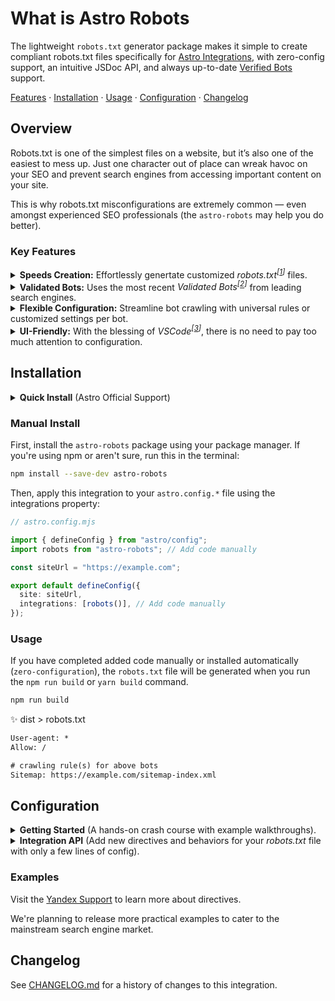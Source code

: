 # What is Astro Robots

The lightweight `robots.txt` generator package makes it simple to create compliant robots.txt files specifically for [Astro Integrations](https://astro.build/integrations/), with zero-config support, an intuitive JSDoc API, and always up-to-date [Verified Bots](https://radar.cloudflare.com/traffic/verified-bots) support.

[Features](#features) · [Installation](#installation) · [Usage](#usage) · [Configuration](#configuration) · [Changelog](/CHANGELOG.md)

## Overview

Robots.txt is one of the simplest files on a website, but it’s also one of the easiest to mess up. Just one character out of place can wreak havoc on your SEO and prevent search engines from accessing important content on your site.

This is why robots.txt misconfigurations are extremely common — even amongst experienced SEO professionals (the `astro-robots` may help you do better).

### Key Features

<details>
<summary><strong>Speeds Creation:</strong> Effortlessly genertate customized <i>robots.txt<sup>[<a href="https://www.rfc-editor.org/rfc/rfc9309.html" target="_blank">1</a>]</sup></i> files.</summary>
<br>

With just one click, our robot.txt generator allows you to easily create optimized and customized robots.txt files for your website.

- Easily generate optimized custom robots.txt files with one click.
- Conveniently manage bot access rules without coding.
- Supports setting crawling delay, allowing/blocking specified bots, etc.
- The generated files follow the latest standards and can be correctly parsed by
- Smart automation to get optimized robots.txt without the hassle and guesswork

<br>
</details>

<details>
<summary><strong>Validated Bots:</strong> Uses the most recent <i>Validated Bots<sup>[<a href="https://radar.cloudflare.com/traffic/verified-bots" target="_blank">2</a>]</sup></i> from leading search engines.</summary>
<br>

Stay ahead of the curve with the most up-to-date verified bot user-agents from search leaders like Google, Bing, Yahoo, Yandex, and Baidu.

- Uses latest verified bot user-agents from major search engines.
- Integrates real-world bot data to optimize for emerging bots.
- Evolving lists that auto-update as the market changes.
- Saves time from manually tracking user-agent changes.

<br>
</details>

<details>
<summary><strong>Flexible Configuration:</strong> Streamline bot crawling with universal rules or customized settings per bot.</summary>
<br>

- Allows unified rule application OR customization per bot for flexibility
- Package handles enforcement of either unified or individualized rules
- Time-saving standardization is available but customization is also supported
- Full control whether through common or customized crawling rules

<br>
</details>

<details>
<summary><strong>UI-Friendly:</strong> With the blessing of <i>VSCode<sup>[<a href="https://code.visualstudio.com/" target="_blank">3</a>]</sup></i>, there is no need to pay too much attention to configuration.</summary>
<br>

- VSCode integration means complex configs aren't required
- Streamlines process so users can concentrate on building

> For localization support, it is recommended that you install _Commment Translate<sup>[[3.1](#https://marketplace.visualstudio.com/items?itemName=intellsmi.comment-translate)]</sup>_ for a better experience.

<br>
</details>

## Installation

<details>
<summary><strong>Quick Install</strong> (Astro Official Support)</summary><br>

Install the `astro-robots` package into any Astro project using your preferred package manager:

```sh
# Using NPM
$ npx astro add astro-robots

# Using Yarn
$ yarn astro add astro-robots

# Using PNPM
$ pnpx astro add astro-robots
```

<br>
</details>

### Manual Install

First, install the `astro-robots` package using your package manager. If you're using npm or aren't sure, run this in the terminal:

```sh
npm install --save-dev astro-robots
```

Then, apply this integration to your `astro.config.*` file using the integrations property:

```ts
// astro.config.mjs

import { defineConfig } from "astro/config";
import robots from "astro-robots"; // Add code manually

const siteUrl = "https://example.com";

export default defineConfig({
  site: siteUrl,
  integrations: [robots()], // Add code manually
});
```

### Usage

If you have completed added code manually or installed automatically (`zero-configuration`), the `robots.txt` file will be generated when you run the `npm run build` or `yarn build` command.

```sh
npm run build
```

✨ dist > robots.txt

```txt
User-agent: *
Allow: /

# crawling rule(s) for above bots
Sitemap: https://example.com/sitemap-index.xml
```

## Configuration

<details>

<summary><strong>Getting Started</strong> (A hands-on crash course with example walkthroughs).</summary><br>

To configure this integration, pass an object to the `robots()` function call in `astro.config.*` file.

```ts
const siteUrl = "https://example.com";

export default defineConfig({
  //...
  integrations: [
    robots({
      host: siteUrl.replace(/^https?:\/\/|:\d+/g, ""),
      sitemap: [
        "https://example.com/sitemap.xml",
        "https://www.example.com/sitemap.xml",
      ],
      policy: [
        {
          userAgent: [
            "Applebot",
            "Googlebot",
            "bingbot",
            "Yandex",
            "Yeti",
            "Baiduspider",
            "360Spider",
            "*",
          ],
          allow: ["/"],
          disallow: ["/admin", "/login"],
          crawlDelay: 5,
          cleanParam: ["sid /", "s /forum/showthread"],
        },
        {
          userAgent:'BLEXBot',
          disallow: ['/assets','/uploades/1989-08-21/*jpg$']
        }
      ],
    }),
  ],

  //...
});
```

With the above configuration you will get a `robots.txt` file as shown below.

✨ dist > robots.txt

```txt
User-agent: Applebot
User-agent: Googlebot
User-agent: bingbot
User-agent: Yandex
User-agent: Yeti
User-agent: Baiduspider
User-agent: 360Spider
User-agent: *
User-agent: 
Allow: /
Disallow: /admin
Disallow: /login
Crawl-delay: 5
Clean-param: sid /
Clean-param: s /forum/showthread

User-agent: BLEXBot
Disallow: /assets
Disallow: /uploades/1989-08-21/*jpg$

# crawling rule(s) for above bots
Sitemap: https://example.com/sitemap.xml
Sitemap: https://www.example.com/sitemap.xml
Host: example.com
```

> **Note:** Some directives (`Host` `Clean-param` `Crawl-delay`) are only supported by a few crawlers. For example from February 22, 2018, Yandex ignores the Crawl-delay directive. To set the speed at which robots downloads the site pages, use the [Site crawl rate](https://yandex.com/support/webmaster/service/crawl-rate.html#crawl-rate) in Yandex.Webmaster.

<br>
</details>

<details>

<summary><strong>Integration API</strong> (Add new directives and behaviors for your <i>robots.txt</i> file with only a few lines of config).</summary><br>

Through the above examples, you must have understood how `astro-robots` works. Next, let us learn more about its interface.

|        Name         |                      Type                       | Required |           Default value            |   Directive   |
| :-----------------: | :---------------------------------------------: | :------: | :--------------------------------: | :-----------: |
|        host         |               `Boolean` `String`                |    No    |              `false`               |    `Host`     |
|       sitemap       |          `Boolean` `String` `String[]`          |    No    |               `true`               |   `Sitemap`   |
|      policy[]       |                    `Strig[]`                    |    No    | `[{ userAgent: '*', allow: '/' }]` |       -       |
| plicy[{userAgent}]  | `UserAgentType`<sup>[[4](#useragenttype)]</sup> |   Yes    |                 -                  | `User-agent`  |
|   plicy[{allow}]    |               `String` `String[]`               |    \*    |                 -                  |    `Allow`    |
|  plicy[{disAllow}]  |               `String` `String[]`               |    \*    |                 -                  |  `Disallow`   |
| plicy[{crawlDelay}] |                    `Number`                     | Optional |                 -                  | `Crawl-delay` |
| plicy[{cleanParam}] |               `String` `String[]`               | Optional |                 -                  | `Clean-param` |

> - `*` [ Optional ] At least one or more `allow` or `disallow` entries per rule.
> - `-` [ Undefinded ] There is no initial value in the default configuration.

#### UserAgentType

**type:** `UserAgentType` `(UserAgentType)[]`

- UserAgentType - `UnionTypes` Stored are the latest verified bots.
- (UserAgentType)[] - `UnionTypeArray` Make it work in array mode too.

_For more detailed content, please refer to [JSDoc consts](./dist/consts.d.ts)._

```ts
export type UsertAgentType =
  | "*"
  | SearchEngines[keyof SearchEngines]
  | SocialNetwork[keyof SocialNetwork]
  | SearchEngineOptimization[keyof SearchEngineOptimization];
```

Still clueless, don't worry! We have powerful [JSDoc support](./dist/index.d.ts), whether you are an SEO expert or a novice, you can easily manage it.

Now just use `astro-robots` in your Astro project and it will tell everything about `robots.txt`.

</details>

### Examples

Visit the [Yandex Support](https://yandex.com/support/webmaster/controlling-robot/robots-txt.html#recommend) to learn more about directives.

We're planning to release more practical examples to cater to the mainstream search engine market.

## Changelog

See [CHANGELOG.md](CHANGELOG.md) for a history of changes to this integration.
